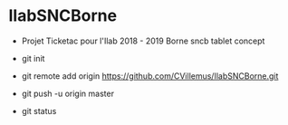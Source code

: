 # IlabSNCBorne 
- Projet Ticketac pour l'Ilab 2018 - 2019 Borne sncb tablet concept  
- git init 
- git remote add origin https://github.com/CVillemus/IlabSNCBorne.git 
- git push -u origin master

- git status
